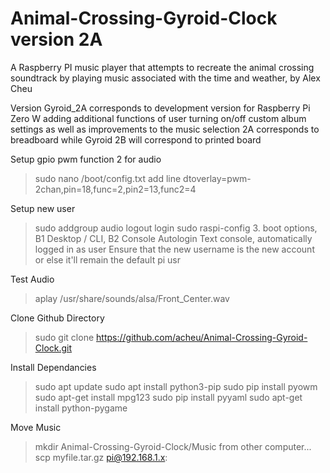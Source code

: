 # Animal-Crossing-Gyroid-Clock version 2A
A Raspberry PI music player that attempts to recreate the animal crossing soundtrack by playing music associated with the time and weather, by Alex Cheu

Version Gyroid_2A corresponds to development version for Raspberry Pi Zero W adding additional functions of user turning on/off custom album settings as well as improvements to the music selection
2A corresponds to breadboard while Gyroid 2B will correspond to printed board


Setup gpio pwm function 2 for audio
>sudo nano /boot/config.txt
	add line dtoverlay=pwm-2chan,pin=18,func=2,pin2=13,func2=4 

Setup new user

>sudo addgroup <username> audio
>logout
>login
>sudo raspi-config
	3. boot options, B1 Desktop / CLI, B2 Console Autologin Text console, automatically logged in as <username> user
	Ensure that the new username is the new account or else it'll remain the default pi usr

Test Audio
>aplay /usr/share/sounds/alsa/Front_Center.wav


Clone Github Directory
>sudo git clone https://github.com/acheu/Animal-Crossing-Gyroid-Clock.git


Install Dependancies
>sudo apt update
>sudo apt install python3-pip
>sudo pip install pyowm
>sudo apt-get install mpg123
>sudo pip install pyyaml
>sudo apt-get install python-pygame

Move Music
>mkdir Animal-Crossing-Gyroid-Clock/Music
from other computer...
>scp myfile.tar.gz pi@192.168.1.x:

